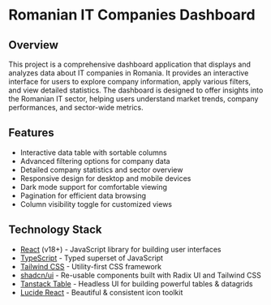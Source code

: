# Romanian IT Companies Dashboard

## Overview

This project is a comprehensive dashboard application that displays and analyzes data about IT companies in Romania. It provides an interactive interface for users to explore company information, apply various filters, and view detailed statistics. The dashboard is designed to offer insights into the Romanian IT sector, helping users understand market trends, company performances, and sector-wide metrics.

## Features

- Interactive data table with sortable columns
- Advanced filtering options for company data
- Detailed company statistics and sector overview
- Responsive design for desktop and mobile devices
- Dark mode support for comfortable viewing
- Pagination for efficient data browsing
- Column visibility toggle for customized views

## Technology Stack

- [React](https://reactjs.org/) (v18+) - JavaScript library for building user interfaces
- [TypeScript](https://www.typescriptlang.org/) - Typed superset of JavaScript
- [Tailwind CSS](https://tailwindcss.com/) - Utility-first CSS framework
- [shadcn/ui](https://ui.shadcn.com/) - Re-usable components built with Radix UI and Tailwind CSS
- [Tanstack Table](https://tanstack.com/table/v8) - Headless UI for building powerful tables & datagrids
- [Lucide React](https://lucide.dev/) - Beautiful & consistent icon toolkit
